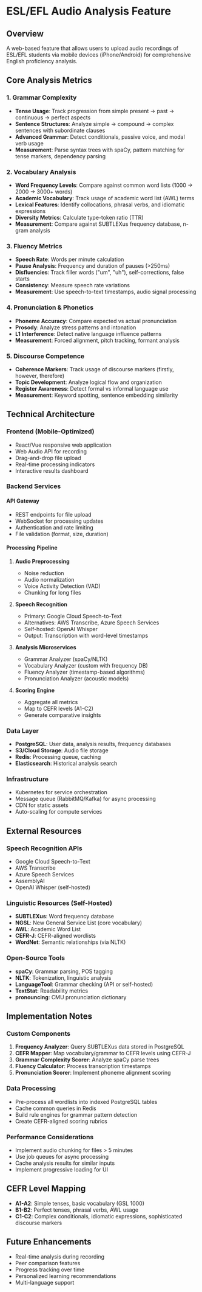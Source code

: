 # ESL/EFL Audio Analysis Feature

## Overview
A web-based feature that allows users to upload audio recordings of ESL/EFL students via mobile devices (iPhone/Android) for comprehensive English proficiency analysis.

## Core Analysis Metrics

### 1. Grammar Complexity
- **Tense Usage**: Track progression from simple present → past → continuous → perfect aspects
- **Sentence Structures**: Analyze simple → compound → complex sentences with subordinate clauses
- **Advanced Grammar**: Detect conditionals, passive voice, and modal verb usage
- **Measurement**: Parse syntax trees with spaCy, pattern matching for tense markers, dependency parsing

### 2. Vocabulary Analysis
- **Word Frequency Levels**: Compare against common word lists (1000 → 2000 → 3000+ words)
- **Academic Vocabulary**: Track usage of academic word list (AWL) terms
- **Lexical Features**: Identify collocations, phrasal verbs, and idiomatic expressions
- **Diversity Metrics**: Calculate type-token ratio (TTR)
- **Measurement**: Compare against SUBTLEXus frequency database, n-gram analysis

### 3. Fluency Metrics
- **Speech Rate**: Words per minute calculation
- **Pause Analysis**: Frequency and duration of pauses (>250ms)
- **Disfluencies**: Track filler words ("um", "uh"), self-corrections, false starts
- **Consistency**: Measure speech rate variations
- **Measurement**: Use speech-to-text timestamps, audio signal processing

### 4. Pronunciation & Phonetics
- **Phoneme Accuracy**: Compare expected vs actual pronunciation
- **Prosody**: Analyze stress patterns and intonation
- **L1 Interference**: Detect native language influence patterns
- **Measurement**: Forced alignment, pitch tracking, formant analysis

### 5. Discourse Competence
- **Coherence Markers**: Track usage of discourse markers (firstly, however, therefore)
- **Topic Development**: Analyze logical flow and organization
- **Register Awareness**: Detect formal vs informal language use
- **Measurement**: Keyword spotting, sentence embedding similarity

## Technical Architecture

### Frontend (Mobile-Optimized)
- React/Vue responsive web application
- Web Audio API for recording
- Drag-and-drop file upload
- Real-time processing indicators
- Interactive results dashboard

### Backend Services

#### API Gateway
- REST endpoints for file upload
- WebSocket for processing updates
- Authentication and rate limiting
- File validation (format, size, duration)

#### Processing Pipeline
1. **Audio Preprocessing**
   - Noise reduction
   - Audio normalization
   - Voice Activity Detection (VAD)
   - Chunking for long files

2. **Speech Recognition**
   - Primary: Google Cloud Speech-to-Text
   - Alternatives: AWS Transcribe, Azure Speech Services
   - Self-hosted: OpenAI Whisper
   - Output: Transcription with word-level timestamps

3. **Analysis Microservices**
   - Grammar Analyzer (spaCy/NLTK)
   - Vocabulary Analyzer (custom with frequency DB)
   - Fluency Analyzer (timestamp-based algorithms)
   - Pronunciation Analyzer (acoustic models)

4. **Scoring Engine**
   - Aggregate all metrics
   - Map to CEFR levels (A1-C2)
   - Generate comparative insights

### Data Layer
- **PostgreSQL**: User data, analysis results, frequency databases
- **S3/Cloud Storage**: Audio file storage
- **Redis**: Processing queue, caching
- **Elasticsearch**: Historical analysis search

### Infrastructure
- Kubernetes for service orchestration
- Message queue (RabbitMQ/Kafka) for async processing
- CDN for static assets
- Auto-scaling for compute services

## External Resources

### Speech Recognition APIs
- Google Cloud Speech-to-Text
- AWS Transcribe
- Azure Speech Services
- AssemblyAI
- OpenAI Whisper (self-hosted)

### Linguistic Resources (Self-Hosted)
- **SUBTLEXus**: Word frequency database
- **NGSL**: New General Service List (core vocabulary)
- **AWL**: Academic Word List
- **CEFR-J**: CEFR-aligned wordlists
- **WordNet**: Semantic relationships (via NLTK)

### Open-Source Tools
- **spaCy**: Grammar parsing, POS tagging
- **NLTK**: Tokenization, linguistic analysis
- **LanguageTool**: Grammar checking (API or self-hosted)
- **TextStat**: Readability metrics
- **pronouncing**: CMU pronunciation dictionary

## Implementation Notes

### Custom Components
1. **Frequency Analyzer**: Query SUBTLEXus data stored in PostgreSQL
2. **CEFR Mapper**: Map vocabulary/grammar to CEFR levels using CEFR-J
3. **Grammar Complexity Scorer**: Analyze spaCy parse trees
4. **Fluency Calculator**: Process transcription timestamps
5. **Pronunciation Scorer**: Implement phoneme alignment scoring

### Data Processing
- Pre-process all wordlists into indexed PostgreSQL tables
- Cache common queries in Redis
- Build rule engines for grammar pattern detection
- Create CEFR-aligned scoring rubrics

### Performance Considerations
- Implement audio chunking for files > 5 minutes
- Use job queues for async processing
- Cache analysis results for similar inputs
- Implement progressive loading for UI

## CEFR Level Mapping
- **A1-A2**: Simple tenses, basic vocabulary (GSL 1000)
- **B1-B2**: Perfect tenses, phrasal verbs, AWL usage
- **C1-C2**: Complex conditionals, idiomatic expressions, sophisticated discourse markers

## Future Enhancements
- Real-time analysis during recording
- Peer comparison features
- Progress tracking over time
- Personalized learning recommendations
- Multi-language support